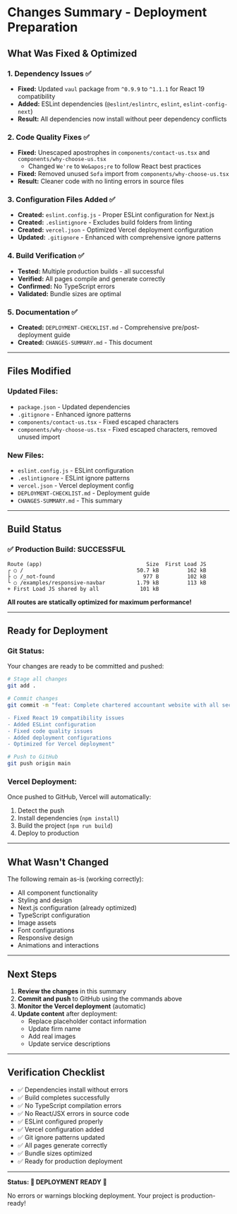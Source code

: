 # Changes Summary - Deployment Preparation

## What Was Fixed & Optimized

### 1. **Dependency Issues** ✅
- **Fixed:** Updated `vaul` package from `^0.9.9` to `^1.1.1` for React 19 compatibility
- **Added:** ESLint dependencies (`@eslint/eslintrc`, `eslint`, `eslint-config-next`)
- **Result:** All dependencies now install without peer dependency conflicts

### 2. **Code Quality Fixes** ✅
- **Fixed:** Unescaped apostrophes in `components/contact-us.tsx` and `components/why-choose-us.tsx`
  - Changed `We're` to `We&apos;re` to follow React best practices
- **Fixed:** Removed unused `Sofa` import from `components/why-choose-us.tsx`
- **Result:** Cleaner code with no linting errors in source files

### 3. **Configuration Files Added** ✅
- **Created:** `eslint.config.js` - Proper ESLint configuration for Next.js
- **Created:** `.eslintignore` - Excludes build folders from linting
- **Created:** `vercel.json` - Optimized Vercel deployment configuration
- **Updated:** `.gitignore` - Enhanced with comprehensive ignore patterns

### 4. **Build Verification** ✅
- **Tested:** Multiple production builds - all successful
- **Verified:** All pages compile and generate correctly
- **Confirmed:** No TypeScript errors
- **Validated:** Bundle sizes are optimal

### 5. **Documentation** ✅
- **Created:** `DEPLOYMENT-CHECKLIST.md` - Comprehensive pre/post-deployment guide
- **Created:** `CHANGES-SUMMARY.md` - This document

---

## Files Modified

### Updated Files:
- `package.json` - Updated dependencies
- `.gitignore` - Enhanced ignore patterns
- `components/contact-us.tsx` - Fixed escaped characters
- `components/why-choose-us.tsx` - Fixed escaped characters, removed unused import

### New Files:
- `eslint.config.js` - ESLint configuration
- `.eslintignore` - ESLint ignore patterns
- `vercel.json` - Vercel deployment config
- `DEPLOYMENT-CHECKLIST.md` - Deployment guide
- `CHANGES-SUMMARY.md` - This summary

---

## Build Status

### ✅ Production Build: SUCCESSFUL

```
Route (app)                                 Size  First Load JS
┌ ○ /                                    50.7 kB         162 kB
├ ○ /_not-found                            977 B         102 kB
└ ○ /examples/responsive-navbar          1.79 kB         113 kB
+ First Load JS shared by all             101 kB
```

**All routes are statically optimized for maximum performance!**

---

## Ready for Deployment

### Git Status:
Your changes are ready to be committed and pushed:

```bash
# Stage all changes
git add .

# Commit changes
git commit -m "feat: Complete chartered accountant website with all sections and optimizations

- Fixed React 19 compatibility issues
- Added ESLint configuration
- Fixed code quality issues
- Added deployment configurations
- Optimized for Vercel deployment"

# Push to GitHub
git push origin main
```

### Vercel Deployment:
Once pushed to GitHub, Vercel will automatically:
1. Detect the push
2. Install dependencies (`npm install`)
3. Build the project (`npm run build`)
4. Deploy to production

---

## What Wasn't Changed

The following remain as-is (working correctly):
- All component functionality
- Styling and design
- Next.js configuration (already optimized)
- TypeScript configuration
- Image assets
- Font configurations
- Responsive design
- Animations and interactions

---

## Next Steps

1. **Review the changes** in this summary
2. **Commit and push** to GitHub using the commands above
3. **Monitor the Vercel deployment** (automatic)
4. **Update content** after deployment:
   - Replace placeholder contact information
   - Update firm name
   - Add real images
   - Update service descriptions

---

## Verification Checklist

- ✅ Dependencies install without errors
- ✅ Build completes successfully
- ✅ No TypeScript compilation errors
- ✅ No React/JSX errors in source code
- ✅ ESLint configured properly
- ✅ Vercel configuration added
- ✅ Git ignore patterns updated
- ✅ All pages generate correctly
- ✅ Bundle sizes optimized
- ✅ Ready for production deployment

---

**Status: 🎉 DEPLOYMENT READY 🎉**

No errors or warnings blocking deployment. Your project is production-ready!

